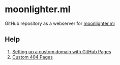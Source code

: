 # moonlighter.ml

GitHub repository as a webserver for [moonlighter.ml](http://moonlighter.ml/)


## Help
1. [Setting up a custom domain with GitHub Pages](https://help.github.com/articles/setting-up-a-custom-domain-with-github-pages/)
1. [Custom 404 Pages](https://help.github.com/articles/custom-404-pages/)
